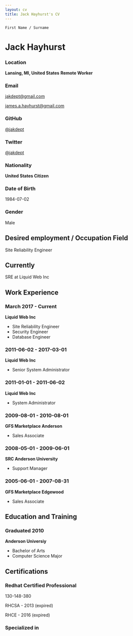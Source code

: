 ```yaml
---
layout: cv
title: Jack Hayhurst's CV
---
```


`First Name / Surname`
# Jack Hayhurst

### Location
__Lansing, MI, United States__
__Remote Worker__

### Email
<a href="mailto:jakdept@gmail.com">jakdept@gmail.com</a>

<a href="mailto:james.a.hayhurst@gmail.com">james.a.hayhurst@gmail.com</a>

### GitHub
<a href="https://github.com/jakdept">@jakdept</a>

### Twitter
<a href="https://twitter.com/jakdept">@jakdept</a>

### Nationality
__United States Citizen__

### Date of Birth
1984-07-02

### Gender
Male

## Desired employment / Occupation Field
Site Reliability Engineer

## Currently
SRE at Liquid Web Inc

## Work Experience

### March 2017 - Current
__Liquid Web Inc__
- Site Reliability Engineer
- Security Engineer
- Database Engineer

### 2011-06-02 - 2017-03-01
__Liquid Web Inc__
- Senior System Administrator

### 2011-01-01 - 2011-06-02
__Liquid Web Inc__
- System Administrator

### 2009-08-01 - 2010-08-01
__GFS Marketplace Anderson__
- Sales Associate

### 2008-05-01 - 2009-06-01
__SRC Anderson University__
- Support Manager

### 2005-06-01 - 2007-08-31
__GFS Marketplace Edgewood__
- Sales Associate


## Education and Training

### Graduated 2010
__Anderson Universiy__
- Bachelor of Arts
- Computer Science Major

## Certifications

### Redhat Certified Professional

130-148-380

RHCSA - 2013 (expired)

RHCE - 2016 (expired)


### Specialized in




<!-- ### Footer

Last updated: May 2013 -->



